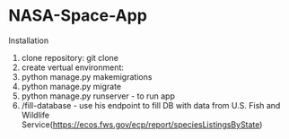 # NASA-Space-App

Installation
1. clone repository: git clone
2. create vertual environment:
3. python manage.py makemigrations
4. python manage.py migrate 
5. python manage.py runserver - to run app
6. /fill-database - use his endpoint to fill DB with data from U.S. Fish and Wildlife Service(https://ecos.fws.gov/ecp/report/speciesListingsByState)
